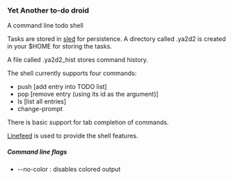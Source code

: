 ### Yet Another to-do droid


A command line todo shell

Tasks are stored in [sled](https://github.com/spacejam/sled) for persistence.
A directory called .ya2d2 is created in your $HOME for storing the tasks. 

A file called .ya2d2_hist stores command history.

The shell currently supports four commands: 

* push [add entry into TODO list]
* pop [remove entry (using its id as the argument)]
* ls [list all entries]
* change-prompt

There is basic support for tab completion of commands. 

[Linefeed](https://github.com/murarth/linefeed) is used to provide the shell features.


##### Command line flags

* --no-color : disables colored output
